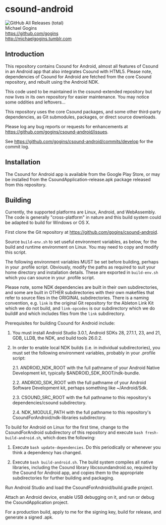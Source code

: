 # csound-android
![GitHub All Releases (total)](https://img.shields.io/github/downloads/gogins/csound-extended/total.svg)<br>
Michael Gogins<br>
https://github.com/gogins<br>
http://michaelgogins.tumblr.com

## Introduction

This repository contains Csound for Android, almost all features of Csound 
in an Android app that also integrates Csound with HTML5. Please note, 
dependencies of Csound for Android are fetched from the core Csound 
repository, and rebuilt using the Android NDK.

This code used to be maintained in the csound-extended repository but now 
lives in its own repository for easier maintenance. You may notice some 
oddities and leftovers...

This repository uses the core Csound packages, and some other third-party
dependencies, as Git submodules, packages, or direct source downloads. 

Please log any bug reports or requests for enhancements at
https://github.com/gogins/csound-android/issues.

See https://github.com/gogins/csound-android/commits/develop for the commit
log.

## Installation

The Csound for Android app is available from the Google Play Store, or may
be installed from the CsoundApplication-release.apk package released from this 
repository.

## Building

Currently, the supported platforms are Linux, Android, and WebAssembly.
The code is generally "cross-platform" in nature and this build system could
be adapted to build for Windows or OS X.

First clone the Git repository at https://github.com/gogins/csound-android.

Source `build-env.sh` to set useful environment variables, as below, for the 
build and runtime environment on Linux. You may need to copy and modify this 
script.
  
The following environment variables MUST be set before building, perhaps in
your .profile script. Obviously, modify the paths as required to suit your
home directory and installation details. These are exported in `build-env.sh` 
which you can source in your .profile script.

Please note, some NDK dependencies are built in their own subdirectories,
and some are built in OTHER subdirectories with their own makefiles that
refer to source files in the ORIGINAL subdirectories. There is a naming
convention, e.g. `link` is the original Git repository for the Ableton Link
Kit which we do not build, and `link-opcodes` is our subdirectory which we do
build# and which includes files from the `link` subdirectory.

Prerequisites for building Csound for Android include:

1.  You must install Android Studio 3.0.1, Android SDKs 28, 27.1.1, 23, and 21,
    GDB, LLDB, the NDK, and build tools 26.0.2.

2.  In order to enable local NDK builds (i.e. in individual subdirectories),
    you must set the following environment variables, probably in your
    .profile script:

    2.1.    ANDROID_NDK_ROOT with the full pathname of your Android Native
            Development kit, typically $ANDROID_SDK_ROOT/ndk-bundle.

    2.2.    ANDROID_SDK_ROOT with the full pathname of your Android Software
            Development kit, perhaps something like ~/Android/Sdk.

    2.3.    CSOUND_SRC_ROOT with the full pathname to this repository's
            dependencies/csound subdirectory.

    2.4.    NDK_MODULE_PATH with the full pathname to this repository's
            CsoundForAndroid/ndk-libraries subdirectory.

To build for Android on Linux for the first time, change to the
CsoundForAndroid subdirectory of this repository and execute
`bash fresh-build-android.sh`, which does the following:

1.  Execute `bash update-dependencies`. Do this periodically or whenever
    you think a dependency has changed.

2.  Execute `bash build-android.sh`. The build system compiles all native
    libraries, including the Csound library libcsoundandroid.so, required
    by the Csound for Android app, and copies them to the
    appropriate subdirectories for further building and packaging.

Run Android Studio and load the CsoundForAndroid/build.gradle project.

Attach an Android device, enable USB debugging on it, and run or debug the
CsoundApplication project.

For a production build, apply to me for the signing key, build for
release, and generate a signed .apk.

